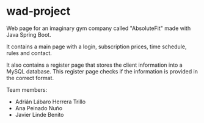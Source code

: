 # wad-project

Web page for an imaginary gym company called "AbsoluteFit" made with Java Spring Boot.

It contains a main page with a login, subscription prices, time schedule, rules and contact.

It also contains a register page that stores the client information into a MySQL database. This register page checks if the information is provided in the correct format.

Team members:
  - Adrián Lábaro Herrera Trillo
  - Ana Peinado Nuño
  - Javier Linde Benito
